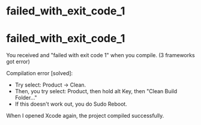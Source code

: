 # failed_with_exit_code_1



# failed_with_exit_code_1

You received and "failed with exit code 1" when you compile. (3 frameworks got error)

Compilation error [solved]:

- Try select: Product -> Clean.
- Then, you try select: Product, then hold alt Key, then "Clean Build Folder..."
- If this doesn't work out, you do Sudo Reboot.

When I opened Xcode again, the project compiled successfully.
